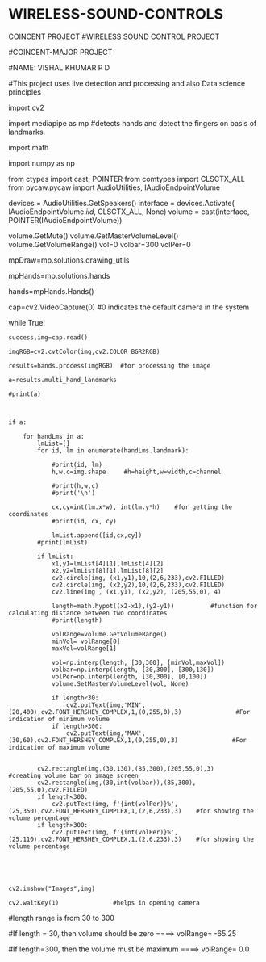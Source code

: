 # WIRELESS-SOUND-CONTROLS
COINCENT PROJECT
#WIRELESS SOUND CONTROL PROJECT

#COINCENT-MAJOR PROJECT

#NAME: VISHAL KHUMAR P D 

#This project uses live detection and processing and also Data science principles

import cv2

import mediapipe as mp      #detects hands and detect the fingers on basis of landmarks.

import math

import numpy as np

from ctypes import cast, POINTER
from comtypes import CLSCTX_ALL
from pycaw.pycaw import AudioUtilities, IAudioEndpointVolume

devices = AudioUtilities.GetSpeakers()
interface = devices.Activate(
    IAudioEndpointVolume._iid_, CLSCTX_ALL, None)
volume = cast(interface, POINTER(IAudioEndpointVolume))

volume.GetMute()
volume.GetMasterVolumeLevel()
volume.GetVolumeRange()
vol=0
volbar=300
volPer=0



mpDraw=mp.solutions.drawing_utils

mpHands=mp.solutions.hands

hands=mpHands.Hands()

cap=cv2.VideoCapture(0)    #0 indicates the default camera in the system

while True:
    
    success,img=cap.read()

    imgRGB=cv2.cvtColor(img,cv2.COLOR_BGR2RGB)  

    results=hands.process(imgRGB)  #for processing the image

    a=results.multi_hand_landmarks

    #print(a)

    

    if a:

        for handLms in a:
            lmList=[]
            for id, lm in enumerate(handLms.landmark):
                
                #print(id, lm)
                h,w,c=img.shape     #h=height,w=width,c=channel
                
                #print(h,w,c)
                #print('\n')
                
                cx,cy=int(lm.x*w), int(lm.y*h)    #for getting the coordinates
                #print(id, cx, cy)
                
                lmList.append([id,cx,cy])
            #print(lmList)
                
            if lmList:
                x1,y1=lmList[4][1],lmList[4][2]
                x2,y2=lmList[8][1],lmList[8][2]
                cv2.circle(img, (x1,y1),10,(2,6,233),cv2.FILLED)
                cv2.circle(img, (x2,y2),10,(2,6,233),cv2.FILLED)
                cv2.line(img , (x1,y1), (x2,y2), (205,55,0), 4)

                length=math.hypot((x2-x1),(y2-y1))          #function for calculating distance between two coordinates
                #print(length)

                volRange=volume.GetVolumeRange()
                minVol= volRange[0]
                maxVol=volRange[1]

                vol=np.interp(length, [30,300], [minVol,maxVol])
                volbar=np.interp(length, [30,300], [300,130])
                volPer=np.interp(length, [30,300], [0,100])
                volume.SetMasterVolumeLevel(vol, None)

                if length<30:
                    cv2.putText(img,'MIN',(20,400),cv2.FONT_HERSHEY_COMPLEX,1,(0,255,0),3)               #For indication of minimum volume
                if length>300:
                    cv2.putText(img,'MAX',(30,60),cv2.FONT_HERSHEY_COMPLEX,1,(0,255,0),3)               #For indication of maximum volume

                    
            cv2.rectangle(img,(30,130),(85,300),(205,55,0),3)                  #creating volume bar on image screen
            cv2.rectangle(img,(30,int(volbar)),(85,300),(205,55,0),cv2.FILLED)
            if length<300:
                cv2.putText(img, f'{int(volPer)}%',(25,350),cv2.FONT_HERSHEY_COMPLEX,1,(2,6,233),3)    #for showing the volume percentage
            if length>300:
                cv2.putText(img, f'{int(volPer)}%',(25,110),cv2.FONT_HERSHEY_COMPLEX,1,(2,6,233),3)    #for showing the volume percentage
       
        

    
    
    cv2.imshow("Images",img)
    
    cv2.waitKey(1)               #helps in opening camera

#length range is from 30 to 300

#If length = 30, then volume should be zero ====> volRange= -65.25

#If length=300, then the volume must be maximum ====> volRange= 0.0
    
